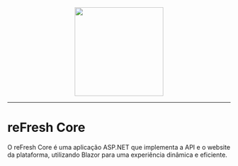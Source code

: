 <div align="center">
  <img height="200" src="https://github.com/user-attachments/assets/2451e9ab-119e-4378-9af2-feb0f5d0786b">  
</div>

----
# reFresh Core
O reFresh Core é uma aplicação ASP.NET que implementa a API e o website da plataforma, utilizando Blazor para uma experiência dinâmica e eficiente.
